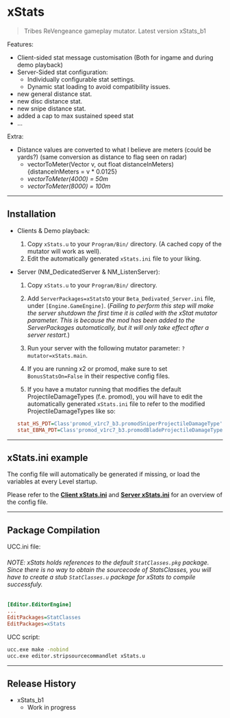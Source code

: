# xStats
> Tribes ReVengeance gameplay mutator. Latest version xStats_b1


Features:
* Client-sided stat message customisation (Both for ingame and during demo playback)
* Server-Sided stat configuration:
  * Individually configurable stat settings.
  * Dynamic stat loading to avoid compatibility issues.
* new general distance stat.
* new disc distance stat.
* new snipe distance stat.
* added a cap to max sustained speed stat
* ...

Extra:
* Distance values are converted to what I believe are meters (could be yards?) (same conversion as distance to flag seen on radar)
  * vectorToMeter(Vector v, out float distanceInMeters) {distanceInMeters = v * 0.0125}
  * *vectorToMeter(4000) = 50m*
  * *vectorToMeter(8000) = 100m*

***
## Installation

* Clients & Demo playback:

  1. Copy `xStats.u` to your `Program/Bin/` directory. (A cached copy of the mutator will work as well).
  2. Edit the automatically generated `xStats.ini` file to your liking.


* Server (NM_DedicatedServer & NM_ListenServer):

  1. Copy `xStats.u` to your `Program/Bin/` directory.
  2. Add `ServerPackages=xStats`to your `Beta_Dedivated_Server.ini` file, under `[Engine.GameEngine]`.
  (_Failing to perform this step will make the server shutdown the first time it is called with the xStat mutator parameter. This is because the mod has been added to the ServerPackages automatically, but it will only take effect after a server restart._)
  
  3. Run your server with the following mutator parameter: `?mutator=xStats.main`.
  
  4. If you are running x2 or promod, make sure to set `BonusStatsOn=False` in their respective config files. 
  
  5. If you have a mutator running that modifies the default ProjectileDamageTypes (f.e. promod), you will have to edit the automatically generated `xStats.ini` file to refer to the modified ProjectileDamageTypes like so: 
  ```ini
  stat_HS_PDT=Class'promod_v1rc7_b3.promodSniperProjectileDamageType'
  stat_EBMA_PDT=Class'promod_v1rc7_b3.promodBladeProjectileDamageType'
  ```
  
***
## xStats.ini example

The config file will automatically be generated if missing, or load the variables at every Level startup.

Please refer to the **[Client xStats.ini][Client_configfile]** and **[Server xStats.ini][Server_configfile]** for an overview of the config file.

***
## Package Compilation

UCC.ini file:
###### NOTE: xStats holds references to the default `StatClasses.pkg` package. Since there is no way to obtain the sourcecode of StatsClasses, you will have to create a stub `StatClasses.u` package for xStats to compile successfuly.</dd>
```ini
[Editor.EditorEngine]
...
EditPackages=StatClasses
EditPackages=xStats
```

UCC script:
```sh
ucc.exe make -nobind
ucc.exe editor.stripsourcecommandlet xStats.u
```

***
## Release History

* xStats_b1
    * Work in progress

<!-- Markdown link & img dfn's -->
[Server_configfile]: https://github.com/Uniload/xStats/blob/master/(Server)xStats.ini
[Client_configfile]: https://github.com/Uniload/xStats/blob/master/(Client)xStats.ini
